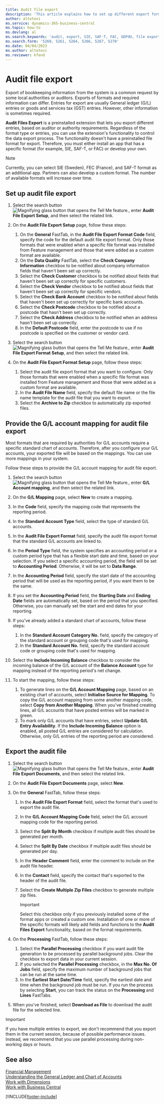 ```yaml
---
title: Audit file export
description: 'This article explains how to set up different export formats and then use them, based on auditor or authority requirements.'
author: altotovi
ms.service: dynamics-365-business-central
ms.topic: how-to
ms.devlang: al
ms.search.keywords: 'audit, export, SIE, SAF-T, FAC, GDPdU, file export'
ms.search.form: '5260, 5261, 5264, 5266, 5267, 5270'
ms.date: 04/04/2023
ms.author: altotovi
ms.reviewer: kfend
---
```


# Audit file export

Export of bookkeeping information from the system is a common request by some local authorities or auditors. Exports of formats and required information can differ. Entries for export are usually General ledger (G/L) entries or goods and services tax (GST) entries. However, other information is sometimes required.

**Audit Files Export** is a preinstalled extension that lets you export different entries, based on auditor or authority requirements. Regardless of the format type or entries, you can use the extension's functionality to control the data export process. The functionality doesn't have a preinstalled file format for export. Therefore, you must either install an app that has a specific format (for example, SIE, SAF-T, or FAC) or develop your own.

> [!NOTE]
> Currently, you can select SIE (Sweden), FEC (France), and SAF-T format as an additional app. Partners can also develop a custom format. The number of available formats will increase over time.

## Set up audit file export

1. Select the search button ![Magnifying glass button that opens the Tell Me feature.](media/ui-search/search_small.png "Tell me what you want to do"), enter **Audit File Export Setup**, and then select the related link.
2. On the **Audit File Export Setup** page, follow these steps:

    1. On the **General** FastTab, in the **Audit File Export Format Code** field, specify the code for the default audit file export format. Only those formats that were enabled when a specific file format was installed from Feature management and those that were added as a custom format are available.
    2. On the **Data Quality** FastTab, select the **Check Company Information** checkbox to be notified about company information fields that haven't been set up correctly.
    3. Select the **Check Customer** checkbox to be notified about fields that haven't been set up correctly for specific customers.
    4. Select the **Check Vendor** checkbox to be notified about fields that haven't been set up correctly for specific vendors.
    5. Select the **Check Bank Account** checkbox to be notified about fields that haven't been set up correctly for specific bank accounts.
    6. Select the **Check Postcode** checkbox to be notified about a postcode that hasn't been set up correctly.
    7. Select the **Check Address** checkbox to be notified when an address hasn't been set up correctly.
    8. In the **Default Postcode** field, enter the postcode to use if no postcode is specified on the customer or vendor card.

3. Select the search button ![Magnifying glass button that opens the Tell Me feature.](media/ui-search/search_small.png "Tell me what you want to do"), enter **Audit File Export Format Setup**, and then select the related link.
4. On the **Audit File Export Format Setup** page, follow these steps:

    1. Select the audit file export format that you want to configure. Only those formats that were enabled when a specific file format was installed from Feature management and those that were added as a custom format are available.
    2. In the **Audit File Name** field, specify the default file name or the file name template for the audit file that you want to export.
    3. Select the **Archive to Zip** checkbox to automatically zip exported files.

## Provide the G/L account mapping for audit file export

Most formats that are required by authorities for G/L accounts require a specific standard chart of accounts. Therefore, after you configure your G/L accounts, your exported file will be based on the mappings. You can use more mappings in your system.

Follow these steps to provide the G/L account mapping for audit file export.

1. Select the search button ![Magnifying glass button that opens the Tell Me feature.](media/ui-search/search_small.png "Tell me what you want to do"), enter **G/L Account mapping**, and then select the related link.
2. On the **G/L Mapping** page, select **New** to create a mapping.
3. In the **Code** field, specify the mapping code that represents the reporting period.
4. In the **Standard Account Type** field, select the type of standard G/L accounts.
5. In the **Audit File Export Format** field, specify the audit file export format that the standard G/L accounts are linked to.
6. In the **Period Type** field, the system specifies an accounting period or a custom period type that has a flexible start date and time, based on your selection. If you select a specific accounting period, the field will be set to **Accounting Period**. Otherwise, it will be set to **Data Range**.
7. In the **Accounting Period** field, specify the start date of the accounting period that will be used as the reporting period, if you want them to be the same.
8. If you set the **Accounting Period** field, the **Starting Date** and **Ending Date** fields are automatically set, based on the period that you specified. Otherwise, you can manually set the start and end dates for your reporting.
9. If you've already added a standard chart of accounts, follow these steps:

    1. In the **Standard Account Category No.** field, specify the category of the standard account or grouping code that's used for mapping.
    2. In the **Standard Account No.** field, specify the standard account code or grouping code that's used for mapping.

10. Select the **Include Incoming Balance** checkbox to consider the incoming balance of the G/L account of the **Balance Account** type for mapping instead of the reporting period's net change.
11. To start the mapping, follow these steps:

    1. To generate lines on the **G/L Account Mapping** page, based on an existing chart of accounts, select **Initialise Source for Mapping**. To copy the G/L account mapping from some another mapping code, select **Copy from Another Mapping**. When you've finished creating lines, all G/L accounts that have posted entries will be marked in green.
    2. To mark only G/L accounts that have entries, select **Update G/L Entry Availability**. If the **Include Incoming Balance** option is enabled, all posted G/L entries are considered for calculation. Otherwise, only G/L entries of the reporting period are considered.

## Export the audit file

1. Select the search button ![Magnifying glass button that opens the Tell Me feature.](media/ui-search/search_small.png "Tell me what you want to do"), enter **Audit File Export Documents**, and then select the related link.
2. On the **Audit File Export Documents** page, select **New**.
3. On the **General** FastTab, follow these steps:

    1. In the **Audit File Export Format** field, select the format that's used to export the audit file.
    2. In the **G/L Account Mapping Code** field, select the G/L account mapping code for the reporting period.
    3. Select the **Split By Month** checkbox if multiple audit files should be generated per month.
    4. Select the **Split By Date** checkbox if multiple audit files should be generated per day.
    5. In the **Header Comment** field, enter the comment to include on the audit file header.
    6. In the **Contact** field, specify the contact that's exported to the header of the audit file.
    7. Select the **Create Multiple Zip Files** checkbox to generate multiple zip files.

        > [!IMPORTANT]
        > Select this checkbox only if you previously installed some of the format apps or created a custom one. Installation of one or more of the specific formats will likely add fields and functions to the **Audit Files Export** functionality, based on the format requirements.

4. On the **Processing** FastTab, follow these steps:

    1. Select the **Parallel Processing** checkbox if you want audit file generation to be processed by parallel background jobs. Clear the checkbox to export data in your current session.
    2. If you selected the **Parallel Processing** checkbox, in the **Max No. Of Jobs** field, specify the maximum number of background jobs that can be run at the same time.
    3. In the **Earliest Start Date/Time** field, specify the earliest date and time when the background job must be run. If you run the process by selecting **Start**, you can track the status on the **Processing** and **Lines** FastTabs.

5. When you've finished, select **Download as File** to download the audit file for the selected line.

> [!IMPORTANT]
> If you have multiple entries to export, we don't recommend that you export them in the current session, because of possible performance issues. Instead, we recommend that you use parallel processing during non-working days or hours.

## See also
[Financial Management](finance.md)  
[Understanding the General Ledger and Chart of Accounts](finance-general-ledger.md)  
[Work with Dimensions](finance-dimensions.md)  
[Work with Business Central](ui-work-product.md)

[!INCLUDE[footer-include](includes/footer-banner.md)]
